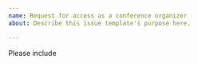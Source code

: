 ```yaml
---
name: Request for access as a conference organizer
about: Describe this issue template's purpose here.

---
```


Please include
